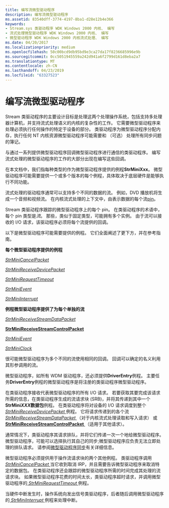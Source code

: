 ```yaml
---
title: 编写流微型驱动程序
description: 编写流微型驱动程序
ms.assetid: 83540dff-3774-4197-8ba1-d28e12b4e366
keywords:
- Stream.sys 类驱动程序 WDK Windows 2000 内核、 编写
- 流式处理微型驱动程序 WDK Windows 2000 内核、 编写
- 微型驱动程序 WDK Windows 2000 内核流式处理、 编写
ms.date: 04/20/2017
ms.localizationpriority: medium
ms.openlocfilehash: 50c00bcd9db95bd9e3ca27da17f8236685996e9b
ms.sourcegitcommit: 0cc5051945559a242d941a6f2799d161d8eba2a7
ms.translationtype: MT
ms.contentlocale: zh-CN
ms.lasthandoff: 04/23/2019
ms.locfileid: "63327523"
---
```

# <a name="writing-a-stream-minidriver"></a>编写流微型驱动程序





Stream 类驱动程序的主要设计目标是处理这两个处理操作系统，包括支持多处理器计算机，并支持流式处理语义的内核的复杂性的工作。 它需要微型驱动程序来处理必须执行任何操作的特定于设备的部分。 类驱动程序为微型驱动程序分配内存，执行任何 NT 内核资源微型驱动程序可能需要和 （可选） 处理所有同步问题的簿记。

与通过一系列提供微型驱动程序回调微型驱动程序进行通信的类驱动程序。 编写流式处理的微型驱动程序的工作的大部分出现在编写这些回调。

在本文档中，我们指每种类型的作为微型驱动程序提供的例程**StrMiniXxx**。 微型驱动程序可能需要提供一个或多个版本的每个例程，具体取决于底层硬件是能够执行不同功能。

流式处理的驱动程序通常可以支持多个不同的数据的流。 例如，DVD 播放机将生成一个音频和视频流。 在内核流式处理的上下文中，由表示数据的每个流[pin](ks-pins.md)。

Stream 类驱动程序跟踪的微型驱动程序上的每个 pin。 在类驱动程序的术语中，每个 pin 类型是*流*。 那些，类似于固定类型，可能拥有多个实例。 由于流可以接收的 I/O 请求，该驱动程序必须将每个流提供的回调。

以下是微型驱动程序可能需要提供的例程。 它们全面阐述了更下方，并在参考指南。

**每个微型驱动程序提供的例程**

[*StrMiniCancelPacket*](https://msdn.microsoft.com/library/windows/hardware/ff568448)

[*StrMiniReceiveDevicePacket*](https://msdn.microsoft.com/library/windows/hardware/ff568463)

[*StrMiniRequestTimeout*](https://msdn.microsoft.com/library/windows/hardware/ff568473)

[*StrMiniEvent*](https://msdn.microsoft.com/library/windows/hardware/ff568457)

[*StrMiniInterrupt*](https://msdn.microsoft.com/library/windows/hardware/ff568459)

**例程微型驱动程序提供了为每个单独的流**

[*StrMiniReceiveStreamDataPacket*](https://msdn.microsoft.com/library/windows/hardware/ff568470)

[**StrMiniReceiveStreamControlPacket**](https://msdn.microsoft.com/library/windows/hardware/ff568467)

[*StrMiniEvent*](https://msdn.microsoft.com/library/windows/hardware/ff568457)

[*StrMiniClock*](https://msdn.microsoft.com/library/windows/hardware/ff568452)

很可能微型驱动程序为多个不同的流使用相同的回调。 回调可以确定的名义利用其形参调用的流。

微型驱动程序，如所有 WDM 驱动程序，还必须提供**DriverEntry**例程。 主要任务**DriverEntry**例程的微型驱动程序是将注册的类驱动程序微型驱动程序。

在类驱动程序接收代表微型驱动程序的所有 I/O 请求。 若要获取其要完成该请求所需的信息，在类驱动程序生成的流请求块 (SRB)，并将其传递到其中一个**StrMini*XXX*数据包**例程。 在类驱动程序将对设备的 I/O 请求调度到整个[ *StrMiniReceiveDevicePacket* ](https://msdn.microsoft.com/library/windows/hardware/ff568463)例程。 它将请求传递到的各个流[ *StrMiniReceiveStreamDataPacket* ](https://msdn.microsoft.com/library/windows/hardware/ff568470) （对于内核流式处理读取和写入请求） 或[ **StrMiniReceiveStreamControlPacket** ](https://msdn.microsoft.com/library/windows/hardware/ff568467) （适用于其他请求）。

通常情况下，类驱动程序其请求排队，并将它们传递一次一个地给微型驱动程序。 微型驱动程序，可能可以选择执行其自己的同步;微型驱动程序应负责无法立即处理的排队请求。 请参阅[微型驱动程序同步](minidriver-synchronization.md)有关详细信息。

微型驱动程序必须提供用于操作流请求块的两个其他例程。 类驱动程序调用[ *StrMiniCancelPacket* ](https://msdn.microsoft.com/library/windows/hardware/ff568448)当它收到取消 IRP，并且需要告诉微型驱动程序来取消特定的数据包。 在类驱动程序还会跟踪的微型驱动程序所需的时间完成其处理的流请求块。 如果微型驱动程序花费的时间太长，类驱动程序超时请求，并调用微型驱动程序的[ *StrMiniRequestTimeout* ](https://msdn.microsoft.com/library/windows/hardware/ff568473)例程。

当硬件中断发生时，操作系统向发出信号类驱动程序，后者随后调用微型驱动程序的[ *StrMiniInterrupt* ](https://msdn.microsoft.com/library/windows/hardware/ff568459)例程来处理中断。

 

 




